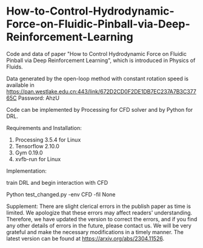 # How-to-Control-Hydrodynamic-Force-on-Fluidic-Pinball-via-Deep-Reinforcement-Learning

Code and data of paper "How to Control Hydrodynamic Force on Fluidic Pinball via Deep Reinforcement Learning", which is introduced in Physics of Fluids.

Data generated by the open-loop method with constant rotation speed is available in https://pan.westlake.edu.cn:443/link/672D2CD0F2DE1DB7EC237A7B3C37765C
Password: AhzU

Code can be implemented by Processing for CFD solver and by Python for DRL.

Requirements and Installation:
1. Processing 3.5.4 for Linux
2. Tensorflow 2.10.0
3. Gym 0.19.0
4. xvfb-run for Linux

Implementation:

train DRL and begin interaction with CFD 

Python test_changed.py -env CFD -fil None

Supplement: There are slight clerical errors in the publish paper as time is limited. We apologize that these errors may affect readers' understanding. Therefore, we have updated the version to correct the errors, and if you find any other details of errors in the future, please contact us. We will be very grateful and make the necessary modifications in a timely manner. The latest version can be found at https://arxiv.org/abs/2304.11526.

